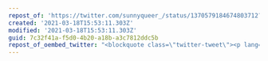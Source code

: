 ```yaml
---
repost_of: 'https://twitter.com/sunnyqueer_/status/1370579184674803712?s=12'
created: '2021-03-18T15:53:11.303Z'
modified: '2021-03-18T15:53:11.303Z'
guid: 7c32f41a-f5d0-4b20-a18b-a3c7812ddc5b
repost_of_oembed_twitter: "<blockquote class=\"twitter-tweet\"><p lang=\"en\" dir=\"ltr\">FYI: Posts formatted like this:<br><br>People                     People<br>with cats                  with dogs<br>                      \U0001F91D<br>Read like &quot;people people with cats with dogs \U0001F91D&quot; for folks with screen readers.</p>&mdash; Devon ✨ (@sunnyqueer_) <a href=\"https://twitter.com/sunnyqueer_/status/1370579184674803712?ref_src=twsrc%5Etfw\">March 13, 2021</a></blockquote>\n<script async src=\"https://platform.twitter.com/widgets.js\" charset=\"utf-8\"></script>\n"
---
```

 
